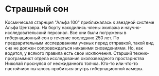 # Страшный сон

Космическая старнция "Альфа 100" приближалась к звездной системе Альфа Центавра. На борту находились члены экипажа и научно-исследовательский персонал. Все они были погружены в гибернационный сон в течение последних 250 лет. По предварительным исследованиям ученых перед отправкой, такой вид сна не должен сопровождаться никакими сновидениями. Но, как водится, у всякого правила есть свои исключения.
Старший техник-программист отдела исследования околозвездного простарнства Николай проснулся от неожиданного толчка. Кто-то или что-то настойчиво пыталось пробиться внутрь гибернационной камеры. 
